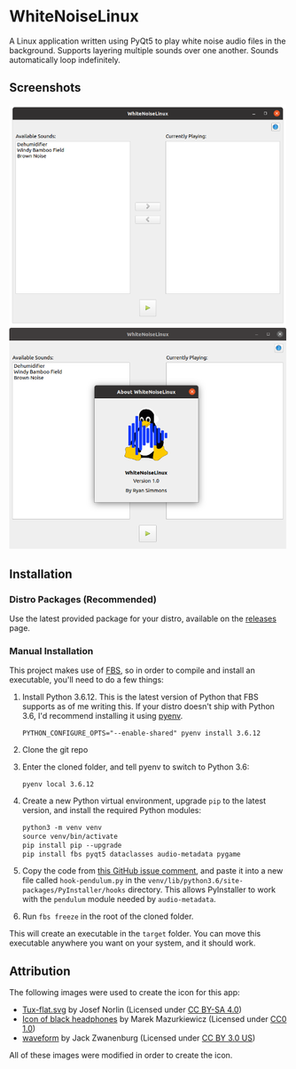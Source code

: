 # WhiteNoiseLinux
A Linux application written using PyQt5 to play white noise audio files in the background. Supports layering multiple sounds over one another. Sounds automatically loop indefinitely.

## Screenshots
<p float="left">
    <img src="screenshots/main.png?raw=true" width="500">
    <img src="screenshots/about.png?raw=true" width="500">
</p>

## Installation
### Distro Packages (Recommended)
Use the latest provided package for your distro, available on the [releases](https://github.com/ryangwsimmons/WhiteNoiseLinux/releases) page.

### Manual Installation
This project makes use of [FBS](https://build-system.fman.io/), so in order to compile and install an executable, you'll need to do a few things:

1. Install Python 3.6.12. This is the latest version of Python that FBS supports as of me writing this. If your distro doesn't ship with Python 3.6, I'd recommend installing it using [pyenv](https://github.com/pyenv/pyenv).
    ```shell
    PYTHON_CONFIGURE_OPTS="--enable-shared" pyenv install 3.6.12
    ```

2. Clone the git repo

3. Enter the cloned folder, and tell pyenv to switch to Python 3.6:
    ```shell
    pyenv local 3.6.12
    ```

4. Create a new Python virtual environment, upgrade `pip` to the latest version, and install the required Python modules:
    ```Shell
    python3 -m venv venv
    source venv/bin/activate
    pip install pip --upgrade
    pip install fbs pyqt5 dataclasses audio-metadata pygame
    ```

5. Copy the code from [this GitHub issue comment](https://github.com/pyinstaller/pyinstaller/issues/3528#issuecomment-424146025), and paste it into a new file called `hook-pendulum.py` in the `venv/lib/python3.6/site-packages/PyInstaller/hooks` directory. This allows PyInstaller to work with the `pendulum` module needed by `audio-metadata`.

6. Run `fbs freeze` in the root of the cloned folder.

This will create an executable in the `target` folder. You can move this executable anywhere you want on your system, and it should work.

## Attribution
The following images were used to create the icon for this app:
- [Tux-flat.svg](https://commons.wikimedia.org/wiki/File:Tux-flat.svg) by Josef Norlin (Licensed under [CC BY-SA 4.0](https://creativecommons.org/licenses/by-sa/4.0/legalcode))
- [Icon of black headphones](https://commons.wikimedia.org/wiki/File:Headphones_icon.svg) by Marek Mazurkiewicz (Licensed under [CC0 1.0](https://commons.wikimedia.org/wiki/File:Headphones_icon.svg))
- [waveform](https://thenounproject.com/term/waveform/165177/) by Jack Zwanenburg (Licensed under [CC BY 3.0 US](https://creativecommons.org/licenses/by/3.0/us/legalcode))

All of these images were modified in order to create the icon.